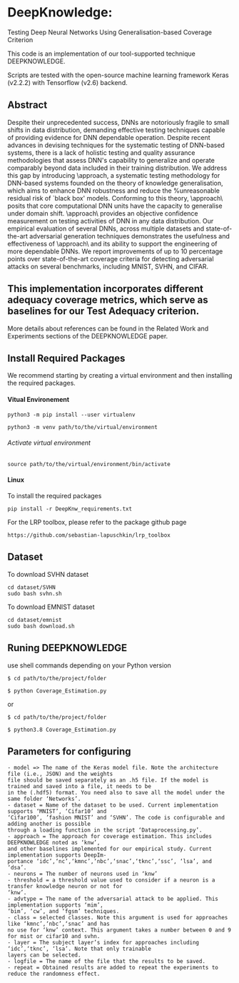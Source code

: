 
# DeepKnowledge: 
Testing Deep Neural Networks Using Generalisation-based
Coverage Criterion

This code is an implementation of our tool-supported technique DEEPKNOWLEDGE.


Scripts are tested with the open-source machine learning framework Keras (v2.2.2) with Tensorflow (v2.6) backend.

## Abstract
Despite their unprecedented success, DNNs are notoriously fragile to small shifts in data distribution, 
demanding effective testing techniques capable of providing evidence for DNN dependable operation.
Despite recent advances in devising techniques for the systematic testing of DNN-based systems, there is a lack of holistic testing and quality assurance methodologies that assess DNN's capability to generalize and operate comparably beyond data included in their training distribution. 
We address this gap by introducing \approach, a systematic testing methodology for DNN-based systems founded on the theory of knowledge generalisation, which aims to enhance DNN robustness and reduce the %unreasonable 
residual risk of `black box' models. 
Conforming to this theory, \approach\ posits that core computational DNN units have the capacity to generalise under domain shift. \approach\ provides an objective confidence measurement on testing activities of DNN in any data distribution. Our empirical evaluation of several DNNs, across multiple datasets and state-of-the-art adversarial generation techniques demonstrates the usefulness and effectiveness of \approach\ and its ability to support the engineering of more dependable DNNs.
We report improvements of up to 10 percentage points over state-of-the-art coverage criteria for detecting adversarial attacks on several benchmarks, including MNIST, SVHN, and CIFAR.
## This implementation incorporates different adequacy coverage metrics, which serve as baselines for our Test Adequacy criterion.
More details about references can be found in the Related Work and Experiments sections of the DEEPKNOWLEDGE paper.

## Install Required Packages
We recommend starting by creating a virtual environment and then installing the required packages.

#### Vitual Environement

```
python3 -m pip install --user virtualenv

python3 -m venv path/to/the/virtual/environment
```
###### Activate virtual environment

```
source path/to/the/virtual/environment/bin/activate
```



#### Linux
To install the required packages
```
pip install -r DeepKnw_requirements.txt

```
For the LRP toolbox, please refer to the package github page
```
https://github.com/sebastian-lapuschkin/lrp_toolbox
```

## Dataset
To download SVHN dataset
```
cd dataset/SVHN
sudo bash svhn.sh

```
To download EMNIST dataset

```
cd dataset/emnist
sudo bash download.sh

```

## Runing DEEPKNOWLEDGE
use shell commands depending on your Python version

```
$ cd path/to/the/project/folder

$ python Coverage_Estimation.py 
```
or
```
$ cd path/to/the/project/folder

$ python3.8 Coverage_Estimation.py 
```


## Parameters for configuring 
```
- model => The name of the Keras model file. Note the architecture file (i.e., JSON) and the weights
file should be saved separately as an .h5 file. If the model is trained and saved into a file, it needs to be
in the (.hdf5) format. You need also to save all the model under the same folder ‘Networks’.
- dataset = Name of the dataset to be used. Current implementation supports ‘MNIST’, ‘Cifar10’ and
‘Cifar100’, ’fashion MNIST’ and ‘SVHN’. The code is configurable and adding another is possible
through a loading function in the script ‘Dataprocessing.py’.
- approach = The approach for coverage estimation. This includes DEEPKNOWLEDGE noted as ‘knw’,
and other baselines implemented for our empirical study. Current implementation supports DeepIm-
portance ‘idc’,‘nc’,‘kmnc’,‘nbc’,‘snac’,‘tknc’,‘ssc’, ‘lsa’, and ‘dsa’.
- neurons = The number of neurons used in ‘knw’
- threshold = a threshold value used to consider if a neuron is a transfer knowledge neuron or not for
‘knw’.
- advtype = The name of the adversarial attack to be applied. This implementation supports ‘mim’,
‘bim’, ‘cw’, and ‘fgsm’ techniques.
- class = selected classes. Note this argument is used for approaches like ‘kmnc’,‘nbc’,‘snac’ and has
no use for ‘knw’ context. This argument takes a number between 0 and 9 for mist or cifar10 and svhn.
- layer = The subject layer’s index for approaches including ‘idc’,‘tknc’, ‘lsa’. Note that only trainable
layers can be selected.
- logfile = The name of the file that the results to be saved.
- repeat = Obtained results are added to repeat the experiments to reduce the randomness effect.
```

